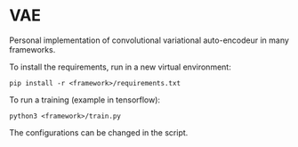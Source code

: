 # VAE

Personal implementation of convolutional variational auto-encodeur in many frameworks.

To install the requirements, run in a new virtual environment:

```script
pip install -r <framework>/requirements.txt
```

To run a training (example in tensorflow):

```script
python3 <framework>/train.py
```

The configurations can be changed in the script.
